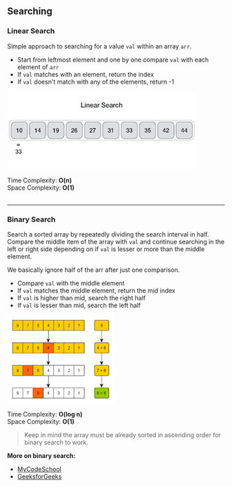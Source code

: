 ## Searching

### Linear Search
Simple approach to searching for a value `val` within an array `arr`.
* Start from leftmost element and one by one compare `val` with each element of `arr`
* If `val` matches with an element, return the index
* If `val` doesn't match with any of the elements, return -1

![Source: TutorialsPoint](media/linear_search.gif)

Time Complexity: **O(n)** \
Space Complexity: **O(1)**
<br> </br>

---

### Binary Search
Search a sorted array by repeatedly dividing the search interval in half. 
Compare the middle item of the array with `val` and continue searching in the left or
right side depending on if `val` is lesser or more than the middle element.

We basically ignore half of the arr after just one comparison.
* Compare `val` with the middle element
* If `val` matches the middle element, return the mid index
* If `val` is higher than mid, search the right half
* If `val` is lesser than mid, search the left half

![Source: Medium](media/binary_search.png)

Time Complexity: **O(log n)** \
Space Complexity: **O(1)**
> Keep in mind the array must be already sorted in ascending order 
> for binary search to work.

**More on binary search:**
* [MyCodeSchool](https://www.youtube.com/watch?v=j5uXyPJ0Pew&ab_channel=mycodeschool)
* [GeeksforGeeks](https://www.geeksforgeeks.org/binary-search/)
